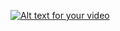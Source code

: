 [![Alt text for your video](https://img.youtube.com/vi/VIDEO-ID/0.jpg)](http://www.youtube.com/watch?v=VIDEO-ID)
